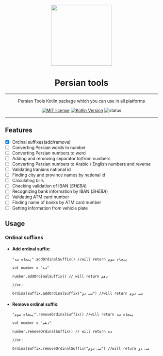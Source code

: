 <div align="center">
	<p align="center">
		<img src="https://raw.githubusercontent.com/persian-tools/persian-tools/master/images/logo.png" width="200" />
	</p>
	<h1 align="center">Persian tools</h1>
    <hr/>
    <p align="center">Persian Tools Kotlin package which you can use in all platforms</p>

[![MIT license](https://img.shields.io/badge/License-MIT-blueviolet)](https://github.com/persian-tools/kotlin-persian-tools/blob/master/LICENSE)
[![Kotlin Version](https://img.shields.io/badge/Kotlin-v1.4.32-blueviolet)](https://kotlinlang.org/)
![status](https://img.shields.io/badge/Status-Under%20development-blueviolet)
</div>
<hr/>

## Features
- [x] Ordinal suffixes(add/remove)
- [ ] Converting Persian words to number
- [ ] Converting Persian numbers to word
- [ ] Adding and removing separator to/from numbers
- [ ] Converting Persian numbers to Arabic / English numbers and reverse
- [ ] Validating Iranians national id
- [ ] Finding city and province names by national id
- [ ] Calculating bills
- [ ] Checking validation of IBAN (_SHEBA_)
- [ ] Recognizing bank information by IBAN (_SHEBA_)
- [ ] Validating ATM card number
- [ ] Finding name of banks by ATM card number
- [ ] Getting information from vehicle plate

## Usage

### Ordinal suffixes

- #### Add ordinal suffix:
  ``` 
  "پنجاه سه".addOrdinalSuffix() //will return پنجاه سوم
  
  val number = "ده"
  
  number.addOrdinalSuffix() // will return دهم

  //or:
  
  OrdinalSuffix.addOrdinalSuffix("سی دو") //will return سی دوم
  ```
  
- #### Remove ordinal suffix:

  ``` 
  "پنجاه سوم".removeOrdinalSuffix() //will return پنجاه سه
  
  val number = "دهم"
  
  number.removeOrdinalSuffix() // will return ده

  //or:
  
  OrdinalSuffix.removeOrdinalSuffix("سی دوم") //will return سی دو
  ```